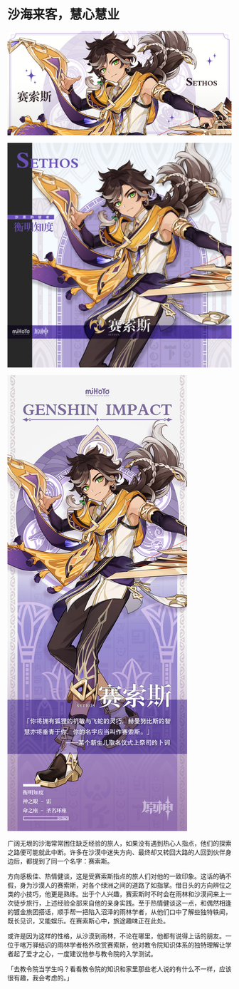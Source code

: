 # 沙海来客，慧心慧业

![SETHOS-赛索斯](./../A小卡/SETHOS-赛索斯.jpg)

![SETHOS-赛索斯](./../B方形卡/SETHOS-赛索斯.jpg)

![SETHOS-赛索斯](./../C立绘/SETHOS-赛索斯.jpg)

广阔无垠的沙海常常困住缺乏经验的旅人，如果没有遇到热心人指点，他们的探索之路便可能就此中断。许多在沙漠中迷失方向、最终却又转回大路的人回到伙伴身边后，都提到了同一个名字：赛索斯。

方向感极佳、热情健谈，这是受赛索斯指点的旅人们对他的一致印象。这话的确不假，身为沙漠人的赛索斯，对各个绿洲之间的道路了如指掌。借日头的方向辨位之类的小技巧，他更是熟练。出于个人兴趣，赛索斯时不时会在雨林和沙漠间来上一次徒步旅行，上述经验全部来自他的亲身实践。至于热情健谈这一点，和偶然相逢的镀金旅团搭话，顺手帮一把陷入沼泽的雨林学者，从他们口中了解些独特轶闻，既长见识，又能娱乐。在赛索斯心中，旅途趣味正在此处。

或许是因为这样的性格，从沙漠到雨林，不论在哪里，他都有说得上话的朋友。一位于喀万驿结识的雨林学者格外欣赏赛索斯，他对教令院知识体系的独特理解让学者起了爱才之心，一度建议他参与教令院的入学测试。

「去教令院当学生吗？看看教令院的知识和家里那些老人说的有什么不一样，应该很有趣，我会考虑的。」